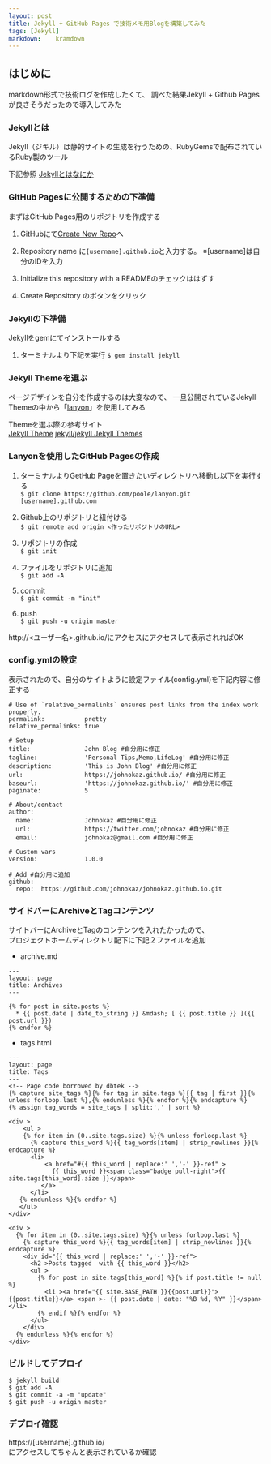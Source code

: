 ```yaml
---
layout: post
title: Jekyll + GitHub Pages で技術メモ用Blogを構築してみた
tags: [Jekyll]
markdown:    kramdown
---
```


## はじめに

markdown形式で技術ログを作成したくて、
調べた結果Jekyll + Github Pagesが良さそうだったので導入してみた

### Jekyllとは

Jekyll（ジキル）は静的サイトの生成を行うための、RubyGemsで配布されているRuby製のツール

下記参照
[Jekyllとはなにか](https://app.codegrid.net/entry/jekyll-introduction)

### GitHub Pagesに公開するための下準備

まずはGitHub Pages用のリポジトリを作成する

1. GitHubにて[Create New Repo](https://github.com/new)へ

2. Repository name に`[username].github.io`と入力する。
   ※[username]は自分のIDを入力

3. Initialize this repository with a READMEのチェックははずす

4. Create Repository のボタンをクリック


### Jekyllの下準備

Jekyllをgemにてインストールする

1. ターミナルより下記を実行
`$ gem install jekyll`


### Jekyll Themeを選ぶ

ページデザインを自分を作成するのは大変なので、
一旦公開されているJekyll Themeの中から「[lanyon](https://github.com/poole/lanyon)」を使用してみる

Themeを選ぶ際の参考サイト  
[Jekyll Theme](http://jekyllthemes.org/)
[jekyll/jekyll Jekyll Themes](https://github.com/jekyll/jekyll/wiki/Themes)

### Lanyonを使用したGitHub Pagesの作成

1. ターミナルよりGetHub Pageを置きたいディレクトリへ移動し以下を実行する  
`$ git clone https://github.com/poole/lanyon.git  [username].github.com`

2. Github上のリポジトリと紐付ける  
`$ git remote add origin <作ったリポジトリのURL>`  

3. リポジトリの作成  
`$ git init`  

4. ファイルをリポジトリに追加  
`$ git add -A`

5. commit  
`$ git commit -m "init"`  

6. push  
`$ git push -u origin master`  

http://<ユーザー名>.github.io/にアクセスにアクセスして表示されればOK

### config.ymlの設定  

表示されたので、自分のサイトように設定ファイル(config.yml)を下記内容に修正する  

```
# Use of `relative_permalinks` ensures post links from the index work properly.
permalink:           pretty
relative_permalinks: true

# Setup
title:               John Blog #自分用に修正
tagline:             'Personal Tips,Memo,LifeLog' #自分用に修正
description:         'This is John Blog' #自分用に修正
url:                 https://johnokaz.github.io/ #自分用に修正
baseurl:             'https://johnokaz.github.io/' #自分用に修正
paginate:            5

# About/contact
author:
  name:              Johnokaz #自分用に修正
  url:               https://twitter.com/johnokaz #自分用に修正
  email:             johnokaz@gmail.com #自分用に修正

# Custom vars
version:             1.0.0

# Add #自分用に追加
github:
  repo:  https://github.com/johnokaz/johnokaz.github.io.git  
```

### サイドバーにArchiveとTagコンテンツ

サイトバーにArchiveとTagのコンテンツを入れたかったので、  
プロジェクトホームディレクトリ配下に下記２ファイルを追加  

- archive.md  

```
---
layout: page
title: Archives
---

{% for post in site.posts %}
  * {{ post.date | date_to_string }} &mdash; [ {{ post.title }} ]({{ post.url }})
{% endfor %}  
```

- tags.html

```
---
layout: page
title: Tags
---
<!-- Page code borrowed by dbtek -->
{% capture site_tags %}{% for tag in site.tags %}{{ tag | first }}{% unless forloop.last %},{% endunless %}{% endfor %}{% endcapture %}
{% assign tag_words = site_tags | split:',' | sort %}

<div >
    <ul >
    {% for item in (0..site.tags.size) %}{% unless forloop.last %}
      {% capture this_word %}{{ tag_words[item] | strip_newlines }}{% endcapture %}
      <li>
          <a href="#{{ this_word | replace:' ','-' }}-ref" >
            {{ this_word }}<span class="badge pull-right">{{ site.tags[this_word].size }}</span>
         </a>
      </li>
   {% endunless %}{% endfor %}
   </ul>
</div>

<div >
  {% for item in (0..site.tags.size) %}{% unless forloop.last %}
    {% capture this_word %}{{ tag_words[item] | strip_newlines }}{% endcapture %}
    <div id="{{ this_word | replace:' ','-' }}-ref">
      <h2 >Posts tagged  with {{ this_word }}</h2>
      <ul >
        {% for post in site.tags[this_word] %}{% if post.title != null %}
          <li ><a href="{{ site.BASE_PATH }}{{post.url}}">{{post.title}}</a> <span >- {{ post.date | date: "%B %d, %Y" }}</span></li>
        {% endif %}{% endfor %}
      </ul>
    </div>
  {% endunless %}{% endfor %}
</div>  
```

### ビルドしてデプロイ
`$ jekyll build`  
`$ git add -A`  
`$ git commit -a -m "update"`  
`$ git push -u origin master`  

### デプロイ確認
https://[username].github.io/  
にアクセスしてちゃんと表示されているか確認
